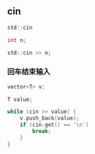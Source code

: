 <!--
 * @Description: 
 * @Version: 1.0
 * @Author: dalao
 * @Email: dalao_li@163.com
 * @Date: 2022-03-30 21:57:16
 * @LastEditors: dalao
 * @LastEditTime: 2022-04-19 22:01:40
-->


## cin


```c
std::cin
```

```c
int n;

std::cin >> n;
```


### 回车结束输入


```c
vector<T> v;

T value;

while (cin >> value) {
    v.push_back(value);
    if (cin.get() == '\n')
        break;
    }
}
```
